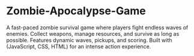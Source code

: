 # Zombie-Apocalypse-Game
A fast-paced zombie survival game where players fight endless waves of enemies. Collect weapons, manage resources, and survive as long as possible. Features dynamic waves, pickups, and scoring. Built with (JavaScript, CSS, HTML) for an intense action experience.
